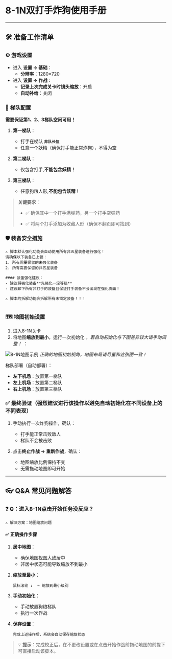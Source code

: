 <!-- markdownlint-disable MD033 MD041 -->

# 8-1N双打手炸狗使用手册

---

## 🛠 准备工作清单

### ⚙️ 游戏设置

- 进入 **设置 → 基础**：
  - **分辨率**：1280×720
- 进入 **设置 → 作战**：
  - **记录上次完成关卡时镜头缩放**：开启
  - **自动补给**：关闭

### 👥 梯队配置

**需要保证第1、2、3梯队空闲可用！**

1. **第一梯队**：
   - 打手在梯队 **`非队长位`**
   - 任意一个妖精（确保打手能正常炸狗），不得为空

2. **第二梯队**：
   - 仅包含打手,**不能包含妖精！**

3. **第三梯队**：
   - 任意狗粮人形,**不能包含妖精！**

> **关键要求**：
>
> - ✅ 确保其中一个打手满弹药，另一个打手空弹药
>
> - ✅ 将两个打手添加为收藏人形（确保不翻页即可找到）

### 🛡 装备安全措施

```!
⚠️ 脚本默认强化功能会自动使用所有非五星装备进行强化！
请确保以下装备已上锁：
1. 所有需要保留的未强化装备
2. 所有需要保留的非五星装备

#### 装备强化建议：
- 建议将强化装备**先强化一定等级**
- 建议卸下所有非打手的装备且保证打手装备不会出现在强化页面！

⚠️ 脚本的拆解功能会拆解所有未锁定装备！！！


```

### 🗺 地图初始设置

1. 进入8-1N关卡
2. 将地图**缩放到最小**，运行一次初始化 *，若自动初始化与下图差异较大请手动调整！* ：
   <p align="center">

![8-1N地图示例](https://cdn.jsdelivr.net/gh/LeonNagant/MaaGF1_Test/example_img/8-1N/map_example81n.png)
*正确的地图初始视角，地图布局请尽量和这张图一致！*
   </p>

梯队部署（自动部署）：

- **左下机场**：放置第一梯队
- **左上机场**：放置第二梯队
- **右上机场**：放置第三梯队

### ✅ 最终验证（强烈建议进行该操作以避免自动初始化在不同设备上的不同表现）

1. 手动执行一次炸狗操作，确认：
   - 打手能正常击败敌人
   - 梯队不会被击败

2. 点击**终止作战 → 重新作战**，确认：
   - 地图缩放比例保持不变
   - 无需拖动地图即可开始

---

## 👓 Q&A 常见问题解答

### ❓ Q：进入8-1N点击开始任务没反应？

```!
⚠️ 解决方案：地图缩放问题
```

#### ✅ 正确操作步骤

1. **居中地图**：
   - 确保地图视图大致居中
   - 非居中状态可能导致缩放不到最小

2. **缩放至最小**：

   ```操作路径
   鼠标滚轮 ↓  → 缩放到最小级别
   ```

3. **手动初始化**：
   - 手动放置狗粮梯队
   - 执行一次作战

4. **保存设置**：

   ```!
   完成上述操作后，系统会自动保存缩放状态
   ```

> 💡 **提示**：完成校正后，在不更改设置或在点击开始作战前拖动地图的前提下可直接启动该脚本。
